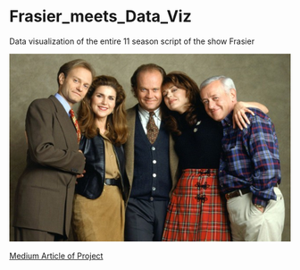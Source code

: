 # Frasier_meets_Data_Viz
Data visualization of the entire 11 season script of the show Frasier

![Cast of Fraiser](Images_Charts/cast.png)

[Medium Article of Project](https://medium.com/@claudia.chajon/frasier-meets-data-visualization-493f86bca6f9)
